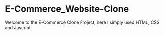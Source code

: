 # E-Commerce_Website-Clone
Welcome to the E-Commerce Clone Project, here I simply used HTML, CSS and Jascript
